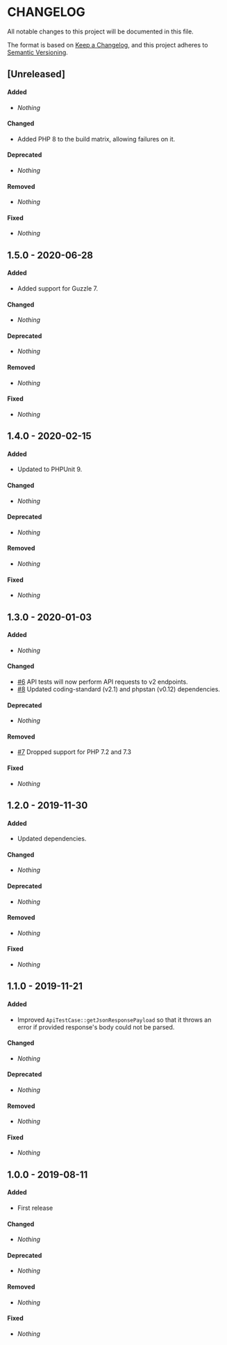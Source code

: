 # CHANGELOG

All notable changes to this project will be documented in this file.

The format is based on [Keep a Changelog](https://keepachangelog.com), and this project adheres to [Semantic Versioning](https://semver.org).

## [Unreleased]

#### Added

* *Nothing*

#### Changed

* Added PHP 8 to the build matrix, allowing failures on it.

#### Deprecated

* *Nothing*

#### Removed

* *Nothing*

#### Fixed

* *Nothing*


## 1.5.0 - 2020-06-28

#### Added

* Added support for Guzzle 7.

#### Changed

* *Nothing*

#### Deprecated

* *Nothing*

#### Removed

* *Nothing*

#### Fixed

* *Nothing*


## 1.4.0 - 2020-02-15

#### Added

* Updated to PHPUnit 9.

#### Changed

* *Nothing*

#### Deprecated

* *Nothing*

#### Removed

* *Nothing*

#### Fixed

* *Nothing*


## 1.3.0 - 2020-01-03

#### Added

* *Nothing*

#### Changed

* [#6](https://github.com/shlinkio/shlink-test-utils/issues/6) API tests will now perform API requests to v2 endpoints.
* [#8](https://github.com/shlinkio/shlink-test-utils/issues/8) Updated coding-standard (v2.1) and phpstan (v0.12) dependencies.

#### Deprecated

* *Nothing*

#### Removed

* [#7](https://github.com/shlinkio/shlink-test-utils/issues/7) Dropped support for PHP 7.2 and 7.3

#### Fixed

* *Nothing*


## 1.2.0 - 2019-11-30

#### Added

* Updated dependencies.

#### Changed

* *Nothing*

#### Deprecated

* *Nothing*

#### Removed

* *Nothing*

#### Fixed

* *Nothing*


## 1.1.0 - 2019-11-21

#### Added

* Improved `ApiTestCase::getJsonResponsePayload` so that it throws an error if provided response's body could not be parsed.

#### Changed

* *Nothing*

#### Deprecated

* *Nothing*

#### Removed

* *Nothing*

#### Fixed

* *Nothing*


## 1.0.0 - 2019-08-11

#### Added

* First release

#### Changed

* *Nothing*

#### Deprecated

* *Nothing*

#### Removed

* *Nothing*

#### Fixed

* *Nothing*
